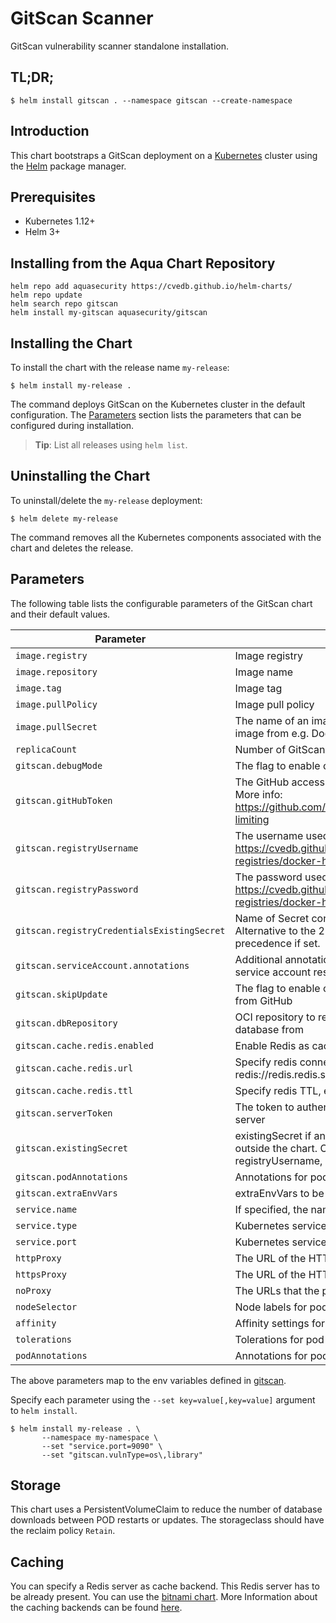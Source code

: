 # GitScan Scanner

GitScan vulnerability scanner standalone installation.

## TL;DR;

```
$ helm install gitscan . --namespace gitscan --create-namespace
```

## Introduction

This chart bootstraps a GitScan deployment on a [Kubernetes](http://kubernetes.io) cluster using the
[Helm](https://helm.sh) package manager.

## Prerequisites

- Kubernetes 1.12+
- Helm 3+

## Installing from the Aqua Chart Repository

```
helm repo add aquasecurity https://cvedb.github.io/helm-charts/
helm repo update
helm search repo gitscan
helm install my-gitscan aquasecurity/gitscan
```

## Installing the Chart

To install the chart with the release name `my-release`:

```
$ helm install my-release .
```

The command deploys GitScan on the Kubernetes cluster in the default configuration. The [Parameters](#parameters)
section lists the parameters that can be configured during installation.

> **Tip**: List all releases using `helm list`.

## Uninstalling the Chart

To uninstall/delete the `my-release` deployment:

```
$ helm delete my-release
```

The command removes all the Kubernetes components associated with the chart and deletes the release.

## Parameters

The following table lists the configurable parameters of the GitScan chart and their default values.

|                 Parameter             |                                Description                              |    Default     |
|---------------------------------------|-------------------------------------------------------------------------|----------------|
| `image.registry`                      | Image registry                                                          | `docker.io`    |
| `image.repository`                    | Image name                                                              | `aquasec/gitscan` |
| `image.tag`                           | Image tag                                                               | `{TAG_NAME}`   |
| `image.pullPolicy`                    | Image pull policy                                                       | `IfNotPresent` |
| `image.pullSecret`                    | The name of an imagePullSecret used to pull gitscan image from e.g. Docker Hub or a private registry  | |
| `replicaCount`                        | Number of GitScan Pods to run                                   | `1`            |
| `gitscan.debugMode`                     | The flag to enable or disable GitScan debug mode                          | `false` |
| `gitscan.gitHubToken`                   | The GitHub access token to download GitScan DB. More info: https://github.com/aquasecurity/gitscan#github-rate-limiting                          |      |
| `gitscan.registryUsername`              | The username used to log in at dockerhub. More info: https://cvedb.github.io/gitscan/dev/advanced/private-registries/docker-hub/ |      |
| `gitscan.registryPassword`              | The password used to log in at dockerhub. More info: https://cvedb.github.io/gitscan/dev/advanced/private-registries/docker-hub/ |      |
| `gitscan.registryCredentialsExistingSecret` | Name of Secret containing dockerhub credentials. Alternative to the 2 parameters above, has precedence if set.                    |      |
| `gitscan.serviceAccount.annotations`        | Additional annotations to add to the Kubernetes service account resource |     |
| `gitscan.skipUpdate`                    | The flag to enable or disable GitScan DB downloads from GitHub            | `false`        |
| `gitscan.dbRepository`                  | OCI repository to retrieve the gitscan vulnerability database from        | `ghcr.io/aquasecurity/trivy-db`        |
| `gitscan.cache.redis.enabled`           | Enable Redis as caching backend                                         | `false` |
| `gitscan.cache.redis.url`               | Specify redis connection url, e.g. redis://redis.redis.svc:6379         | `` |
| `gitscan.cache.redis.ttl`               | Specify redis TTL, e.g. 3600s or 24h                                    | `` |
| `gitscan.serverToken`                   | The token to authenticate GitScan client with GitScan server                | `` |
| `gitscan.existingSecret`                | existingSecret if an existing secret has been created outside the chart. Overrides gitHubToken, registryUsername, registryPassword, serverToken | `` |
| `gitscan.podAnnotations`                | Annotations for pods created by statefulset                             | `{}` |
| `gitscan.extraEnvVars`                  | extraEnvVars to be set on the container                                 | `{}` |
| `service.name`                        | If specified, the name used for the GitScan service                       |     |
| `service.type`                        | Kubernetes service type                                                 | `ClusterIP` |
| `service.port`                        | Kubernetes service port                                                 | `4954`      |
| `httpProxy`                           | The URL of the HTTP proxy server                                        |     |
| `httpsProxy`                          | The URL of the HTTPS proxy server                                       |     |
| `noProxy`                             | The URLs that the proxy settings do not apply to                        |     |
| `nodeSelector`                        | Node labels for pod assignment                                              |     |
| `affinity`                            | Affinity settings for pod assignment                                              |     |
| `tolerations`                         | Tolerations for pod assignment                                              |     |
| `podAnnotations`                      | Annotations for pods created by statefulset                             | `{}` |

The above parameters map to the env variables defined in [gitscan](https://github.com/aquasecurity/gitscan#configuration).

Specify each parameter using the `--set key=value[,key=value]` argument to `helm install`.

```
$ helm install my-release . \
       --namespace my-namespace \
       --set "service.port=9090" \
       --set "gitscan.vulnType=os\,library"
```

## Storage

This chart uses a PersistentVolumeClaim to reduce the number of database downloads between POD restarts or updates. The storageclass should have the reclaim policy  `Retain`.

## Caching

You can specify a Redis server as cache backend. This Redis server has to be already present. You can use the [bitnami chart](https://bitnami.com/stack/redis/helm).
More Information about the caching backends can be found [here](https://github.com/aquasecurity/gitscan#specify-cache-backend).
